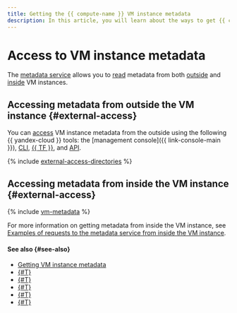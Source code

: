 ```yaml
---
title: Getting the {{ compute-name }} VM instance metadata
description: In this article, you will learn about the ways to get {{ compute-full-name }} VM instance metadata.
---
```


# Access to VM instance metadata

The [metadata service](../vm-metadata.md) allows you to [read](../../operations/vm-metadata/get-vm-metadata.md) metadata from both [outside](#external-access) and [inside](#internal-access) VM instances.

## Accessing metadata from outside the VM instance {#external-access}

You can [access](../../operations/vm-metadata/get-vm-metadata.md#external-access) VM instance metadata from the outside using the following {{ yandex-cloud }} tools: the [management console]({{ link-console-main }}), [CLI](../../../cli/cli-ref/compute/cli-ref/instance/get.md), [{{ TF }}](../../../tutorials/infrastructure-management/terraform-quickstart.md), and [API](../../api-ref/Instance/get.md). 

{% include [external-access-directories](../../../_includes/compute/metadata/external-access-directories.md) %}

## Accessing metadata from inside the VM instance {#external-access}

{% include [vm-metadata](../../../_includes/vm-metadata.md) %}

For more information on getting metadata from inside the VM instance, see [Examples of requests to the metadata service from inside the VM instance](../../operations/vm-metadata/get-vm-metadata.md#request-examples).

#### See also {#see-also}

* [Getting VM instance metadata](../../operations/vm-metadata/get-vm-metadata.md)
* [{#T}](../vm-metadata.md)
* [{#T}](./directories.md)
* [{#T}](./public-image-keys.md)
* [{#T}](./sending-metadata.md)
* [{#T}](./identity-document.md)